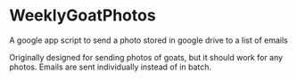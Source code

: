 # WeeklyGoatPhotos
A google app script to send a photo stored in google drive to a list of emails


Originally designed for sending photos of goats, but it should work for any photos. Emails are sent individually instead of in batch.
